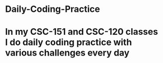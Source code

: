 # Daily-Coding-Practice

# In my CSC-151 and CSC-120 classes I do daily coding practice with various challenges every day
